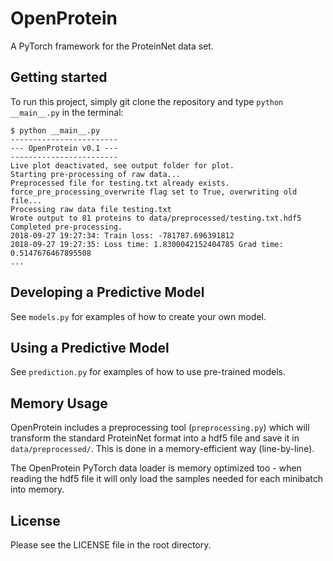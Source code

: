 # OpenProtein

A PyTorch framework for the ProteinNet data set.

## Getting started
To run this project, simply git clone the repository and type `python __main__.py` in the terminal:
```
$ python __main__.py
------------------------
--- OpenProtein v0.1 ---
------------------------
Live plot deactivated, see output folder for plot.
Starting pre-processing of raw data...
Preprocessed file for testing.txt already exists.
force_pre_processing_overwrite flag set to True, overwriting old file...
Processing raw data file testing.txt
Wrote output to 81 proteins to data/preprocessed/testing.txt.hdf5
Completed pre-processing.
2018-09-27 19:27:34: Train loss: -781787.696391812
2018-09-27 19:27:35: Loss time: 1.8300042152404785 Grad time: 0.5147676467895508
...
```

## Developing a Predictive Model
See `models.py` for examples of how to create your own model. 

## Using a Predictive Model
See `prediction.py` for examples of how to use pre-trained models. 

## Memory Usage
OpenProtein includes a preprocessing tool (`preprocessing.py`) which will transform the standard ProteinNet format into a hdf5 file and save it in `data/preprocessed/`. This is done in a memory-efficient way (line-by-line). 

The OpenProtein PyTorch data loader is memory optimized too - when reading the hdf5 file it will only load the samples needed for each minibatch into memory.

## License
Please see the LICENSE file in the root directory.
